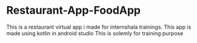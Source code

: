 # Restaurant-App-FoodApp
This is a restaurant virtual app i made for internshala trainings. 
This app is made using kotlin in android studio
This is solemly for training purpose

